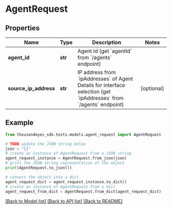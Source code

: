 # AgentRequest


## Properties

Name | Type | Description | Notes
------------ | ------------- | ------------- | -------------
**agent_id** | **str** | Agent Id (get &#x60;agentId&#x60; from &#x60;/agents&#x60; endpoint) | 
**source_ip_address** | **str** | IP address from &#x60;ipAddresses&#x60; of Agent Details for interface selection (get &#x60;ipAddresses&#x60; from &#x60;/agents&#x60; endpoint) | [optional] 

## Example

```python
from thousandeyes_sdk.tests.models.agent_request import AgentRequest

# TODO update the JSON string below
json = "{}"
# create an instance of AgentRequest from a JSON string
agent_request_instance = AgentRequest.from_json(json)
# print the JSON string representation of the object
print(AgentRequest.to_json())

# convert the object into a dict
agent_request_dict = agent_request_instance.to_dict()
# create an instance of AgentRequest from a dict
agent_request_from_dict = AgentRequest.from_dict(agent_request_dict)
```
[[Back to Model list]](../README.md#documentation-for-models) [[Back to API list]](../README.md#documentation-for-api-endpoints) [[Back to README]](../README.md)


